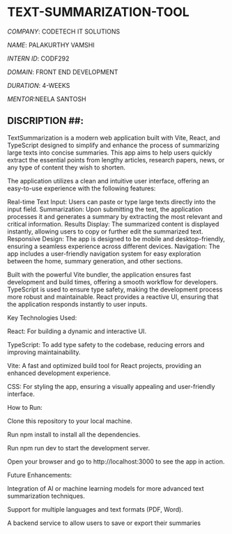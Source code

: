 # TEXT-SUMMARIZATION-TOOL

*COMPANY*: CODETECH IT SOLUTIONS

*NAME*: PALAKURTHY VAMSHI

*INTERN ID*: CODF292

*DOMAIN*: FRONT END DEVELOPMENT

*DURATION*: 4-WEEKS

*MENTOR*:NEELA SANTOSH


## DISCRIPTION ##:
TextSummarization is a modern web application built with Vite, React, and TypeScript designed to simplify and enhance the process of summarizing large texts into concise summaries. This app aims to help users quickly extract the essential points from lengthy articles, research papers, news, or any type of content they wish to shorten.

The application utilizes a clean and intuitive user interface, offering an easy-to-use experience with the following features:

Real-time Text Input: Users can paste or type large texts directly into the input field.
Summarization: Upon submitting the text, the application processes it and generates a summary by extracting the most relevant and critical information.
Results Display: The summarized content is displayed instantly, allowing users to copy or further edit the summarized text.
Responsive Design: The app is designed to be mobile and desktop-friendly, ensuring a seamless experience across different devices.
Navigation: The app includes a user-friendly navigation system for easy exploration between the home, summary generation, and other sections.

Built with the powerful Vite bundler, the application ensures fast development and build times, offering a smooth workflow for developers. TypeScript is used to ensure type safety, making the development process more robust and maintainable. React provides a reactive UI, ensuring that the application responds instantly to user inputs.

Key Technologies Used:

React: For building a dynamic and interactive UI.

TypeScript: To add type safety to the codebase, reducing errors and improving maintainability.

Vite: A fast and optimized build tool for React projects, providing an enhanced development experience.

CSS: For styling the app, ensuring a visually appealing and user-friendly interface.

How to Run:

Clone this repository to your local machine.

Run npm install to install all the dependencies.

Run npm run dev to start the development server.

Open your browser and go to http://localhost:3000 to see the app in action.

Future Enhancements:

Integration of AI or machine learning models for more advanced text summarization techniques.

Support for multiple languages and text formats (PDF, Word).

A backend service to allow users to save or export their summaries
